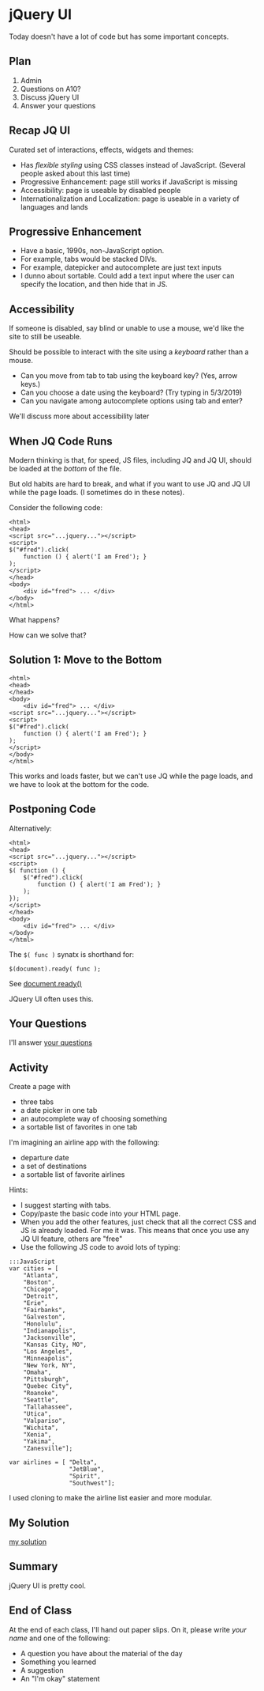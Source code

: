 # jQuery UI

Today doesn't have a lot of code but has some important concepts.

## Plan

1. Admin
1. Questions on A10?
1. Discuss jQuery UI
1. Answer your questions

## Recap JQ UI

Curated set of interactions, effects, widgets and themes:

* Has *flexible styling* using CSS classes instead of JavaScript. (Several
people asked about this last time)
* Progressive Enhancement:  page still works if JavaScript is missing
* Accessibility:  page is useable by disabled people
* Internationalization and Localization: page is useable in a variety of
languages and lands

## Progressive Enhancement

* Have a basic, 1990s, non-JavaScript option.
* For example, tabs would be stacked DIVs.
* For example, datepicker and autocomplete are just text inputs
* I dunno about sortable. Could add a text input where the user can
specify the location, and then hide that in JS.

## Accessibility

If someone is disabled, say blind or unable to use a mouse, we'd like the
site to still be useable.

Should be possible to interact with the site using a *keyboard* rather
than a mouse.

* Can you move from tab to tab using the keyboard key? (Yes, arrow keys.) 
* Can you choose a date using the keyboard? (Try typing in 5/3/2019)
* Can you navigate among autocomplete options using tab and enter?

We'll discuss more about accessibility later

## When JQ Code Runs

Modern thinking is that, for speed, JS files, including JQ and JQ UI,
should be loaded at the *bottom* of the file.

But old habits are hard to break, and what if you want to use JQ and JQ UI
while the page loads. (I sometimes do in these notes).

Consider the following code:

```
<html>
<head>
<script src="...jquery..."></script>
<script>
$("#fred").click(
    function () { alert('I am Fred'); }
);
</script>
</head>
<body>
    <div id="fred"> ... </div>
</body>
</html>
```

What happens?

How can we solve that?

## Solution 1: Move to the Bottom

```
<html>
<head>
</head>
<body>
    <div id="fred"> ... </div>
<script src="...jquery..."></script>
<script>
$("#fred").click(
    function () { alert('I am Fred'); }
);
</script>
</body>
</html>
```

This works and loads faster, but we can't use JQ while the page loads, and
we have to look at the bottom for the code.

## Postponing Code 

Alternatively:

```
<html>
<head>
<script src="...jquery..."></script>
<script>
$( function () {
    $("#fred").click(
        function () { alert('I am Fred'); }
    );
});
</script>
</head>
<body>
    <div id="fred"> ... </div>
</body>
</html>
```

The `$( func )` synatx is shorthand for:

`$(document).ready( func );`

See [document.ready()](https://learn.jquery.com/using-jquery-core/document-ready/)

JQuery UI often uses this.


## Your Questions

I'll answer [your questions](../../quizzes/quiz20.html)

## Activity

Create a page with

* three tabs
* a date picker in one tab
* an autocomplete way of choosing something
* a sortable list of favorites in one tab

I'm imagining an airline app with the following:

* departure date
* a set of destinations
* a sortable list of favorite airlines

Hints:

* I suggest starting with tabs.
* Copy/paste the basic code into your HTML page.
* When you add the other features, just check that all the correct CSS and
JS is already loaded. For me it was. This means that once you use any JQ
UI feature, others are "free"
* Use the following JS code to avoid lots of typing:

```
:::JavaScript
var cities = [
    "Atlanta",
    "Boston",
    "Chicago",
    "Detroit",
    "Erie",
    "Fairbanks",
    "Galveston",
    "Honolulu",
    "Indianapolis",
    "Jacksonville",
    "Kansas City, MO",
    "Los Angeles",
    "Minneapolis",
    "New York, NY",
    "Omaha",
    "Pittsburgh",
    "Quebec City",
    "Roanoke",
    "Seattle",
    "Tallahassee",
    "Utica",
    "Valpariso",
    "Wichita",
    "Xenia",
    "Yakima",
    "Zanesville"];

var airlines = [ "Delta",
                 "JetBlue",
                 "Spirit",
                 "Southwest"];
```

I used cloning to make the airline list easier and more modular.

## My Solution

[my solution](ex.html)

## Summary

jQuery UI is pretty cool.

## End of Class

At the end of each class, I'll hand out paper slips. On it, please write
*your name* and one of the following:

* A question you have about the material of the day
* Something you learned
* A suggestion
* An "I'm okay" statement

